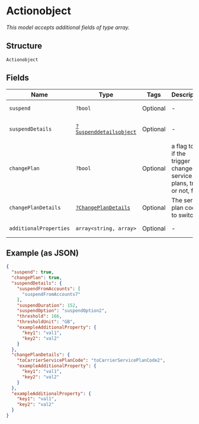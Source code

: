 
# Actionobject

*This model accepts additional fields of type array.*

## Structure

`Actionobject`

## Fields

| Name | Type | Tags | Description | Getter | Setter |
|  --- | --- | --- | --- | --- | --- |
| `suspend` | `?bool` | Optional | - | getSuspend(): ?bool | setSuspend(?bool suspend): void |
| `suspendDetails` | [`?Suspenddetailsobject`](../../doc/models/suspenddetailsobject.md) | Optional | - | getSuspendDetails(): ?Suspenddetailsobject | setSuspendDetails(?Suspenddetailsobject suspendDetails): void |
| `changePlan` | `?bool` | Optional | a flag to set if the trigger changes service plans, true, or not, false | getChangePlan(): ?bool | setChangePlan(?bool changePlan): void |
| `changePlanDetails` | [`?ChangePlanDetails`](../../doc/models/change-plan-details.md) | Optional | The service plan code to switch to | getChangePlanDetails(): ?ChangePlanDetails | setChangePlanDetails(?ChangePlanDetails changePlanDetails): void |
| `additionalProperties` | `array<string, array>` | Optional | - | findAdditionalProperty(string key): array | additionalProperty(string key, array value): void |

## Example (as JSON)

```json
{
  "suspend": true,
  "changePlan": true,
  "suspendDetails": {
    "suspendFromAccounts": [
      "suspendFromAccounts7"
    ],
    "suspendDuration": 152,
    "suspendOption": "suspendOption2",
    "threshold": 166,
    "thresholdUnit": "GB",
    "exampleAdditionalProperty": {
      "key1": "val1",
      "key2": "val2"
    }
  },
  "changePlanDetails": {
    "toCarrierServicePlanCode": "toCarrierServicePlanCode2",
    "exampleAdditionalProperty": {
      "key1": "val1",
      "key2": "val2"
    }
  },
  "exampleAdditionalProperty": {
    "key1": "val1",
    "key2": "val2"
  }
}
```

